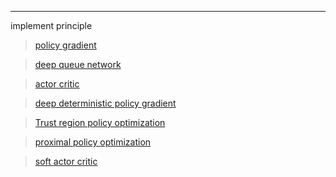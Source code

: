 * * *

implement principle

> [policy gradient](https://github.com/kkugosu/RL_BASIC/blob/master/docs/pg.md)

> [deep queue network](https://github.com/kkugosu/RL_BASIC/blob/master/docs/dqn.md)

> [actor critic](https://github.com/kkugosu/RL_BASIC/blob/master/docs/ac.md)

> [deep deterministic policy gradient](https://github.com/kkugosu/RL_BASIC/blob/master/docs/ddpg.md)

> [Trust region policy optimization](https://github.com/kkugosu/RL_BASIC/blob/master/docs/trpo.md)

> [proximal policy optimization](https://github.com/kkugosu/RL_BASIC/blob/master/docs/ppo.md)

> [soft actor critic](https://github.com/kkugosu/RL_BASIC/blob/master/docs/sac.md)
